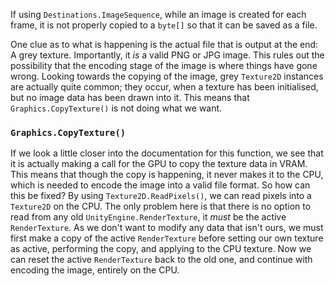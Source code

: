 If using `Destinations.ImageSequence`, while an image is created for each frame, it is not properly copied to a `byte[]` so that it can be saved as a file.

One clue as to what is happening is the actual file that is output at the end: A grey texture. Importantly, it *is* a valid PNG or JPG image. This rules out the possibility that the encoding stage of the image is where things have gone wrong. Looking towards the copying of the image, grey `Texture2D` instances are actually quite common; they occur, when a texture has been initialised, but no image data has been drawn into it. This means that `Graphics.CopyTexture()` is not doing what we want.
### `Graphics.CopyTexture()`
If we look a little closer into the documentation for this function, we see that it is actually making a call for the GPU to copy the texture data in VRAM. This means that though the copy is happening, it never makes it to the CPU, which is needed to encode the image into a valid file format. So how can this be fixed? By using `Texture2D.ReadPixels()`, we can read pixels into a `Texture2D` on the CPU. The only problem here is that there is no option to read from any old `UnityEngine.RenderTexture`, it *must* be the active `RenderTexture`. As we don't want to modify any data that isn't ours, we must first make a copy of the active `RenderTexture` before setting our own texture as active, performing the copy, and applying to the CPU texture. Now we can reset the active `RenderTexture` back to the old one, and continue with encoding the image, entirely on the CPU.